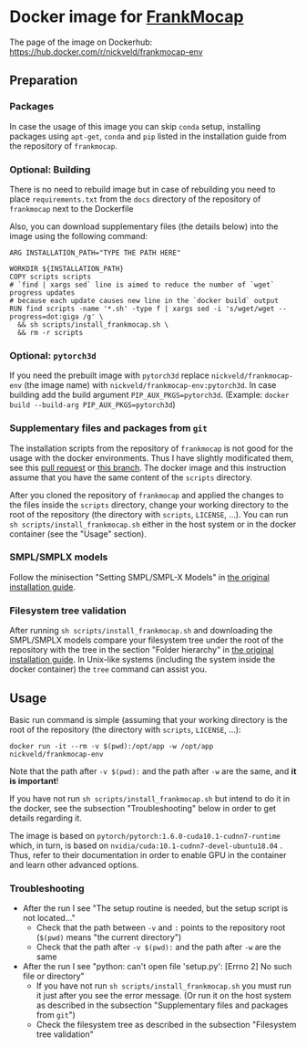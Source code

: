 # Docker image for [FrankMocap](https://github.com/facebookresearch/frankmocap)

The page of the image on Dockerhub: https://hub.docker.com/r/nickveld/frankmocap-env

## Preparation

### Packages
In case the usage of this image
you can skip `conda` setup, installing packages using `apt-get`, `conda` and `pip`
listed in the installation guide from the repository of `frankmocap`.

### Optional: Building

There is no need to rebuild image but in case of rebuilding
you need to place `requirements.txt` from the `docs` directory of the repository of `frankmocap` next to the Dockerfile

Also, you can download supplementary files (the details below) into the image using the following command:
```
ARG INSTALLATION_PATH="TYPE THE PATH HERE"

WORKDIR ${INSTALLATION_PATH}
COPY scripts scripts
# `find | xargs sed` line is aimed to reduce the number of `wget` progress updates
# because each update causes new line in the `docker build` output
RUN find scripts -name '*.sh' -type f | xargs sed -i 's/wget/wget --progress=dot:giga /g' \
  && sh scripts/install_frankmocap.sh \
  && rm -r scripts
```

### Optional: `pytorch3d`
If you need the prebuilt image with `pytorch3d`
replace `nickveld/frankmocap-env` (the image name) with `nickveld/frankmocap-env:pytorch3d`.
In case building add the build argument `PIP_AUX_PKGS=pytorch3d`. (Example: `docker build --build-arg PIP_AUX_PKGS=pytorch3d`)

### Supplementary files and packages from `git`

The installation scripts from the repository of `frankmocap` is not good for the usage with the docker environments.
Thus I have slightly modificated them, see this
[pull request](https://github.com/facebookresearch/frankmocap/pull/108)
or [this branch](https://github.com/NickVeld/frankmocap/tree/download-and-setup-apart).
The docker image and this instruction assume that you have the same content of the `scripts` directory.

After you cloned the repository of `frankmocap` and applied the changes to the files inside the `scripts` directory,
change your working directory to the root of the repository (the directory with `scripts`, `LICENSE`, ...).
You can run `sh scripts/install_frankmocap.sh` either in the host system
or in the docker container (see the "Usage" section).

### SMPL/SMPLX models

Follow the minisection "Setting SMPL/SMPL-X Models"
in [the original installation guide](https://github.com/facebookresearch/frankmocap/blob/master/docs/INSTALL.md).

### Filesystem tree validation

After running `sh scripts/install_frankmocap.sh` and downloading the SMPL/SMPLX models compare your filesystem tree under the root of the repository with the tree in the section "Folder hierarchy"
in [the original installation guide](https://github.com/facebookresearch/frankmocap/blob/master/docs/INSTALL.md#folder-hierarchy).
In Unix-like systems (including the system inside the docker container) the `tree` command can assist you.

## Usage

Basic run command is simple (assuming that your working directory
is the root of the repository (the directory with `scripts`, `LICENSE`, ...):

`docker run -it --rm -v $(pwd):/opt/app -w /opt/app nickveld/frankmocap-env`

Note that the path after `-v $(pwd):` and the path after `-w` are the same, and **it is important**!

If you have not run `sh scripts/install_frankmocap.sh` but intend to do it in the docker,
see the subsection "Troubleshooting" below in order to get details regarding it.

The image is based on `pytorch/pytorch:1.6.0-cuda10.1-cudnn7-runtime`
which, in turn, is based on `nvidia/cuda:10.1-cudnn7-devel-ubuntu18.04` .
Thus, refer to their documentation in order to enable GPU in the container and learn other advanced options. 

### Troubleshooting

* After the run I see "The setup routine is needed, but the setup script is not located..."
  * Check that the path between `-v` and `:` points to the repository root (`$(pwd)` means "the current directory")
  * Check that the path after `-v $(pwd):` and the path after `-w` are the same
* After the run I see "python: can't open file 'setup.py': \[Errno 2\] No such file or directory"
  * If you have not run `sh scripts/install_frankmocap.sh` you must run it just after you see the error message.
    (Or run it on the host system as described in the subsection "Supplementary files and packages from `git`")
  * Check the filesystem tree as described in the subsection "Filesystem tree validation"